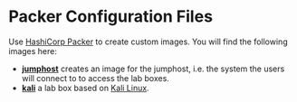 # Packer Configuration Files

Use [HashiCorp Packer](https://www.packer.io/) to create custom images. You will find the following images here:

 * **[jumphost](jumphost/)** creates an image for the jumphost, i.e. the system the users will connect to to access the lab boxes.
 * **[kali](kali/)** a lab box based on [Kali Linux](https://www.kali.org/).

